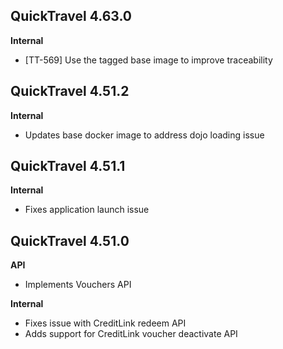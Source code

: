 ## QuickTravel 4.63.0 ##

**Internal**

* [TT-569] Use the tagged base image to improve traceability

## QuickTravel 4.51.2 ##

**Internal**

* Updates base docker image to address dojo loading issue

## QuickTravel 4.51.1 ##

**Internal**

* Fixes application launch issue

## QuickTravel 4.51.0 ##

**API**

* Implements Vouchers API

**Internal**

* Fixes issue with CreditLink redeem API
* Adds support for CreditLink voucher deactivate API
